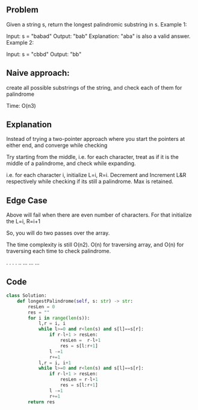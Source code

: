 ## Problem

Given a string s, return the longest 
palindromic substring in s.
Example 1:

Input: s = "babad"
Output: "bab"
Explanation: "aba" is also a valid answer.
Example 2:

Input: s = "cbbd"
Output: "bb"


## Naive approach: 

create all possible substrings of the string, and check each of them for palindrome

Time: O(n3)

## Explanation

Instead of trying a two-pointer approach where you start the pointers at either end, and converge while checking

Try starting from the middle, i.e. for each character, treat as if it is the middle of a palindrome, and check while expanding.

i.e. for each character i, initialize L=i, R=i. Decrement and Increment L&R respectively while checking if its still a palindrome. Max is retained.

## Edge Case

Above will fail when there are even number of characters. For that initialize the L=i, R=i+1

So, you will do two passes over the array.

The time complexity is still O(n2). O(n) for traversing array, and O(n) for traversing each time to check palindrome.

.
.
.
.
..
...
...
...

## Code

```python
class Solution:
    def longestPalindrome(self, s: str) -> str:
        resLen = 0
        res = ""
        for i in range(len(s)):
            l,r = i, i
            while l>=0 and r<len(s) and s[l]==s[r]:
                if r-l+1 > resLen:
                    resLen =  r-l+1
                    res = s[l:r+1]
                l -=1 
                r+=1
            l,r = i, i+1
            while l>=0 and r<len(s) and s[l]==s[r]:
                if r-l+1 > resLen:
                    resLen = r-l+1
                    res = s[l:r+1]
                l -=1 
                r+=1
        return res
```






